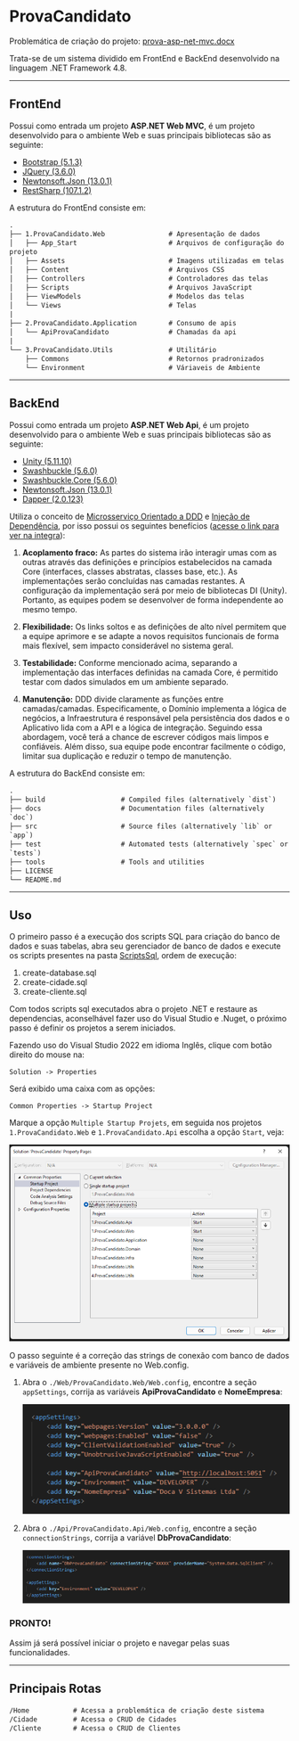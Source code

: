 # ProvaCandidato

Problemática de criação do projeto: [prova-asp-net-mvc.docx](./prova-asp-net-mvc.docx)

Trata-se de um sistema dividido em FrontEnd e BackEnd desenvolvido na linguagem .NET Framework 4.8.

---
## FrontEnd

Possui como entrada um projeto **ASP.NET Web MVC**, é um projeto desenvolvido para o ambiente Web e suas principais bibliotecas são as seguinte:

- [Bootstrap (5.1.3)](./Docs/Bootstrap.md)
- [JQuery (3.6.0)](./Docs/JQuery.md)
- [Newtonsoft.Json (13.0.1)](./Docs/Newtonsoft.Json.md)
- [RestSharp (107.1.2)](./Docs/RestSharp.md)

A estrutura do FrontEnd consiste em:

    .  
    ├── 1.ProvaCandidato.Web                # Apresentação de dados
    │   ├── App_Start                       # Arquivos de configuração do projeto
    │   ├── Assets                          # Imagens utilizadas em telas
    │   ├── Content                         # Arquivos CSS
    │   ├── Controllers                     # Controladores das telas
    │   ├── Scripts                         # Arquivos JavaScript
    │   ├── ViewModels                      # Modelos das telas
    │   └── Views                           # Telas
    |
    ├── 2.ProvaCandidato.Application        # Consumo de apis
    │   └── ApiProvaCandidato               # Chamadas da api
    |
    └── 3.ProvaCandidato.Utils              # Utilitário
        ├── Commons                         # Retornos pradronizados
        └── Environment                     # Váriaveis de Ambiente

---
## BackEnd

Possui como entrada um projeto **ASP.NET Web Api**, é um projeto desenvolvido para o ambiente Web e suas principais bibliotecas são as seguinte:

- [Unity (5.11.10)](./Docs/Unity.md)
- [Swashbuckle (5.6.0)](./Docs/Swashbuckle.md)
- [Swashbuckle.Core (5.6.0)](./Docs/Swashbuckle.md)
- [Newtonsoft.Json (13.0.1)](./Docs/Newtonsoft.Json.md)
- [Dapper (2.0.123)](./Docs/Dapper.md)

Utiliza o conceito de [Microsserviço Orientado a DDD](https://docs.microsoft.com/pt-br/dotnet/architecture/microservices/microservice-ddd-cqrs-patterns/ddd-oriented-microservice) e [Injeção de Dependência](https://docs.microsoft.com/pt-br/dotnet/core/extensions/dependency-injection), por isso possui os seguintes benefícios ([acesse o link para ver na integra](https://enlabsoftware.com/development/domain-driven-design-in-asp-net-core-applications.html)):

1. **Acoplamento fraco:** As partes do sistema irão interagir umas com as outras através das definições e princípios estabelecidos na camada Core (interfaces, classes abstratas, classes base, etc.). As implementações serão concluídas nas camadas restantes. A configuração da implementação será por meio de bibliotecas DI (Unity). Portanto, as equipes podem se desenvolver de forma independente ao mesmo tempo.

1. **Flexibilidade:** Os links soltos e as definições de alto nível permitem que a equipe aprimore e se adapte a novos requisitos funcionais de forma mais flexível, sem impacto considerável no sistema geral.

1. **Testabilidade:** Conforme mencionado acima, separando a implementação das interfaces definidas na camada Core, é permitido testar com dados simulados em um ambiente separado.

1. **Manutenção:** DDD divide claramente as funções entre camadas/camadas. Especificamente, o Domínio implementa a lógica de negócios, a Infraestrutura é responsável pela persistência dos dados e o Aplicativo lida com a API e a lógica de integração. Seguindo essa abordagem, você terá a chance de escrever códigos mais limpos e confiáveis. Além disso, sua equipe pode encontrar facilmente o código, limitar sua duplicação e reduzir o tempo de manutenção.

A estrutura do BackEnd consiste em:

    .
    ├── build                   # Compiled files (alternatively `dist`)
    ├── docs                    # Documentation files (alternatively `doc`)
    ├── src                     # Source files (alternatively `lib` or `app`)
    ├── test                    # Automated tests (alternatively `spec` or `tests`)
    ├── tools                   # Tools and utilities
    ├── LICENSE
    └── README.md

---
## Uso

O primeiro passo é a execução dos scripts SQL para criação do banco de dados e suas tabelas, abra seu gerenciador de banco de dados e execute os scripts presentes na pasta [ScriptsSql](./ScriptsSql), ordem de execução:

1. create-database.sql
2. create-cidade.sql
3. create-cliente.sql

Com todos scripts sql executados abra o projeto .NET e restaure as dependencias, aconselhável fazer uso do Visual Studio e .Nuget, o próximo passo é definir os projetos a serem iniciados.

Fazendo uso do Visual Studio 2022 em idioma Inglês, clique com botão direito do mouse na:

```
Solution -> Properties
```

Será exibido uma caixa com as opções:

```
Common Properties -> Startup Project
```

Marque a opção `Multiple Startup Projets`, em seguida nos projetos `1.ProvaCandidato.Web` e `1.ProvaCandidato.Api` escolha a opção `Start`, veja:

![startup-project.jpg](./Docs/Imagens/startup-project.jpg)

O passo seguinte é a correção das strings de conexão com banco de dados e variáveis de ambiente presente no Web.config.

1. Abra o `./Web/ProvaCandidato.Web/Web.config`, encontre a seção `appSettings`, corrija as variáveis **ApiProvaCandidato** e **NomeEmpresa**:

    ![web-webconfig.jpg](./Docs/Imagens/web-webconfig.jpg)

2. Abra o `./Api/ProvaCandidato.Api/Web.config`, encontre a seção `connectionStrings`, corrija a variável **DbProvaCandidato**:

    ![api-webconfig.jpg](./Docs/Imagens/api-webconfig.jpg)

### PRONTO!

Assim já será possível iniciar o projeto e navegar pelas suas funcionalidades.

---
## Principais Rotas

    /Home           # Acessa a problemática de criação deste sistema
    /Cidade         # Acessa o CRUD de Cidades
    /Cliente        # Acessa o CRUD de Clientes
